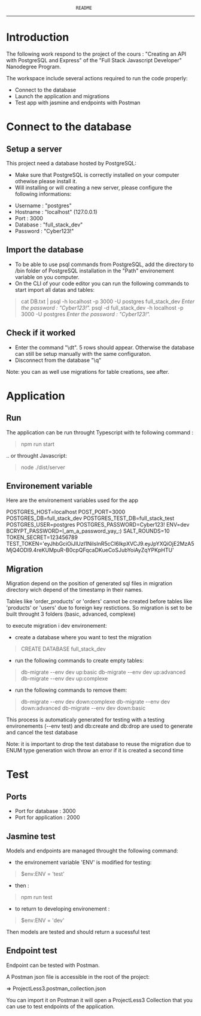                               README
________________________________________________________________

# Introduction
The following work respond to the project of the cours : "Creating an 
API with PostgreSQL and Express" of the "Full Stack Javascript 
Developer" Nanodegree Program.

The workspace include several actions required to run the code properly:
- Connect to the database
- Launch the application and migrations
- Test app with jasmine and endpoints with Postman


# Connect to the database
## Setup a server
This project need a database hosted by PostgreSQL:
- Make sure that PostgreSQL is correctly installed on your computer
othewise please install it.
- Will installing or will creating a new server, please configure the
following informations:

* Username : "postgres"
* Hostname : "localhost" (127.0.0.1)
* Port : 3000
* Database : "full_stack_dev"
* Password : "Cyber123!"

## Import the database
- To be able to use psql commands from PostgreSQL, add the
directory to /bin folder of PostgreSQL installation in the "Path" 
environement variable on you computer.
- On the CLI of your code editor you can run the following commands
to start import all datas and tables:

> cat DB.txt | psql -h localhost -p 3000 -U postgres full_stack_dev
> _Enter the password : "Cyber123!"._
> psql -d full_stack_dev -h localhost -p 3000 -U postgres
> _Enter the password : "Cyber123!"._


## Check if it worked
- Enter the command "\dt". 5 rows should appear. Otherwise the database can still be setup manually with the same configuraton.
- Disconnect from the database "\q"

Note: you can as well use migrations for table creations, see after.

# Application
## Run
The application can be run throught Typescript with te following command :

> npm run start

.. or throught Javascript:

> node ./dist/server

## Environement variable

Here are the environement variables used for the app

POSTGRES_HOST=localhost
POST_PORT=3000
POSTGRES_DB=full_stack_dev
POSTGRES_TEST_DB=full_stack_test
POSTGRES_USER=postgres
POSTGRES_PASSWORD=Cyber123!
ENV=dev
BCRYPT_PASSWORD=I_am_a_password_yay_:)
SALT_ROUNDS=10
TOKEN_SECRET=123456789
TEST_TOKEN='eyJhbGciOiJIUzI1NiIsInR5cCI6IkpXVCJ9.eyJpYXQiOjE2MzA5MjQ4ODl9.4reKUMpuR-B0cpQFqcaDKueCoSJubYoiAyZqYPKpHTU'

## Migration
Migration depend on the position of generated sql files in migration 
directory wich depend of the timestamp in their names.

Tables like 'order_products' or 'orders' cannot be created before
tables like 'products' or 'users' due to foreign key restictions.
So migration is set to be built throught 3 folders (basic, advanced, complexe)

to execute migration i dev environement:
- create a database where you want to test the migration
> CREATE DATABASE full_stack_dev
- run the following commands to create empty tables:
> db-migrate --env dev up:basic
> db-migrate --env dev up:advanced
> db-migrate --env dev up:complexe
- run the following commands to remove them:
> db-migrate --env dev down:complexe
> db-migrate --env dev down:advanced
> db-migrate --env dev down:basic

This process is automaticaly generated for testing with a testing 
environements (--env test) and db:create and db:drop are used
to generate and cancel the test database

Note: it is important to drop the test database to reuse the 
migration due to ENUM type generation wich throw an error if it is 
created a second time

# Test
## Ports
- Port for database : 3000
- Port for application : 2000

## Jasmine test
Models and endpoints are managed throught the following command:
- the environement variable 'ENV' is modified for testing:
> $env:ENV = 'test' 
- then :
> npm run test
- to return to developing environement :
> $env:ENV = 'dev' 

Then models are tested and should return a sucessful test

## Endpoint test
Endpoint can be tested with Postman.

A Postman json file is accessible in the root of the project:

=> ProjectLess3.postman_collection.json

You can import it on Postman it will open a ProjectLess3 Collection
that you can use to test endpoints of the application.
